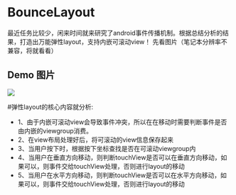 # BounceLayout
最近任务比较少，闲来时间就来研究了android事件传播机制。根据总结分析的结果，打造出万能弹性layout，支持内嵌可滚动view！ 
先看图片（笔记本分辨率不兼容，将就看看） 
## Demo 图片
![](https://github.com/cmlbeliever/BounceLayout/demo/demo.gif)

#弹性layout的核心内容就分析:
- 1、由于内嵌可滚动view会导致事件冲突，所以在在移动时需要判断事件是否由内嵌的viewgroup消费。 
- 2、在view布局处理好后，将可滚动的view信息保存起来
- 3、当用户按下时，根据按下坐标查找是否在可滚动viewgroup内
- 4、当用户在垂直方向移动，则判断touchView是否可以在垂直方向移动，如果可以，则事件交给touchView处理，否则进行layout的移动
- 5、当用户在水平方向移动，则判断touchView是否可以在水平方向移动，如果可以，则事件交给touchView处理，否则进行layout的移动